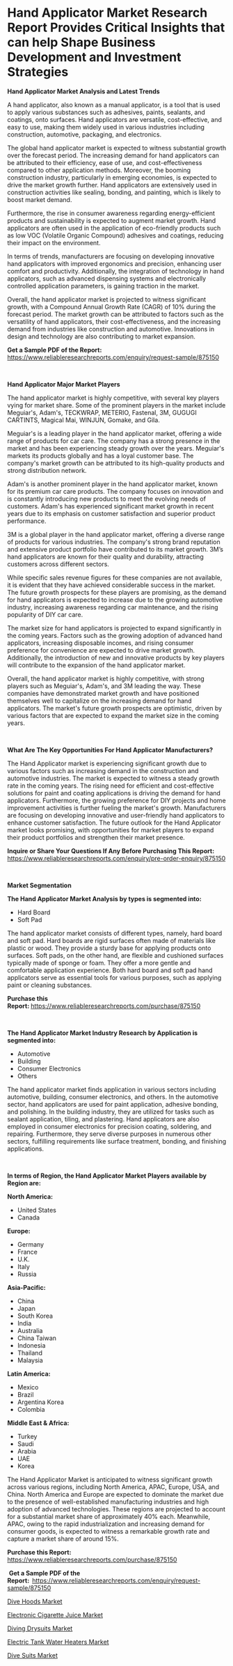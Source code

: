 <p><h1>Hand Applicator Market Research Report Provides Critical Insights that can help Shape Business Development and Investment Strategies</h1></p><p><strong>Hand Applicator Market Analysis and Latest Trends</strong></p>
<p><p>A hand applicator, also known as a manual applicator, is a tool that is used to apply various substances such as adhesives, paints, sealants, and coatings, onto surfaces. Hand applicators are versatile, cost-effective, and easy to use, making them widely used in various industries including construction, automotive, packaging, and electronics.</p><p>The global hand applicator market is expected to witness substantial growth over the forecast period. The increasing demand for hand applicators can be attributed to their efficiency, ease of use, and cost-effectiveness compared to other application methods. Moreover, the booming construction industry, particularly in emerging economies, is expected to drive the market growth further. Hand applicators are extensively used in construction activities like sealing, bonding, and painting, which is likely to boost market demand.</p><p>Furthermore, the rise in consumer awareness regarding energy-efficient products and sustainability is expected to augment market growth. Hand applicators are often used in the application of eco-friendly products such as low VOC (Volatile Organic Compound) adhesives and coatings, reducing their impact on the environment.</p><p>In terms of trends, manufacturers are focusing on developing innovative hand applicators with improved ergonomics and precision, enhancing user comfort and productivity. Additionally, the integration of technology in hand applicators, such as advanced dispensing systems and electronically controlled application parameters, is gaining traction in the market.</p><p>Overall, the hand applicator market is projected to witness significant growth, with a Compound Annual Growth Rate (CAGR) of 10% during the forecast period. The market growth can be attributed to factors such as the versatility of hand applicators, their cost-effectiveness, and the increasing demand from industries like construction and automotive. Innovations in design and technology are also contributing to market expansion.</p></p>
<p><strong>Get a Sample PDF of the Report:&nbsp;</strong> <a href="https://www.reliableresearchreports.com/enquiry/request-sample/875150">https://www.reliableresearchreports.com/enquiry/request-sample/875150</a></p>
<p>&nbsp;</p>
<p><strong>Hand Applicator Major Market Players</strong></p>
<p><p>The hand applicator market is highly competitive, with several key players vying for market share. Some of the prominent players in the market include Meguiar's, Adam's, TECKWRAP, METERIO, Fastenal, 3M, GUGUGI CARTINTS, Magical Mai, WINJUN, Gomake, and Gila.</p><p>Meguiar's is a leading player in the hand applicator market, offering a wide range of products for car care. The company has a strong presence in the market and has been experiencing steady growth over the years. Meguiar's markets its products globally and has a loyal customer base. The company's market growth can be attributed to its high-quality products and strong distribution network.</p><p>Adam's is another prominent player in the hand applicator market, known for its premium car care products. The company focuses on innovation and is constantly introducing new products to meet the evolving needs of customers. Adam's has experienced significant market growth in recent years due to its emphasis on customer satisfaction and superior product performance.</p><p>3M is a global player in the hand applicator market, offering a diverse range of products for various industries. The company's strong brand reputation and extensive product portfolio have contributed to its market growth. 3M’s hand applicators are known for their quality and durability, attracting customers across different sectors.</p><p>While specific sales revenue figures for these companies are not available, it is evident that they have achieved considerable success in the market. The future growth prospects for these players are promising, as the demand for hand applicators is expected to increase due to the growing automotive industry, increasing awareness regarding car maintenance, and the rising popularity of DIY car care.</p><p>The market size for hand applicators is projected to expand significantly in the coming years. Factors such as the growing adoption of advanced hand applicators, increasing disposable incomes, and rising consumer preference for convenience are expected to drive market growth. Additionally, the introduction of new and innovative products by key players will contribute to the expansion of the hand applicator market.</p><p>Overall, the hand applicator market is highly competitive, with strong players such as Meguiar's, Adam's, and 3M leading the way. These companies have demonstrated market growth and have positioned themselves well to capitalize on the increasing demand for hand applicators. The market's future growth prospects are optimistic, driven by various factors that are expected to expand the market size in the coming years.</p></p>
<p>&nbsp;</p>
<p><strong>What Are The Key Opportunities For Hand Applicator Manufacturers?</strong></p>
<p><p>The Hand Applicator market is experiencing significant growth due to various factors such as increasing demand in the construction and automotive industries. The market is expected to witness a steady growth rate in the coming years. The rising need for efficient and cost-effective solutions for paint and coating applications is driving the demand for hand applicators. Furthermore, the growing preference for DIY projects and home improvement activities is further fueling the market's growth. Manufacturers are focusing on developing innovative and user-friendly hand applicators to enhance customer satisfaction. The future outlook for the Hand Applicator market looks promising, with opportunities for market players to expand their product portfolios and strengthen their market presence.</p></p>
<p><strong>Inquire or Share Your Questions If Any Before Purchasing This Report:</strong> <a href="https://www.reliableresearchreports.com/enquiry/pre-order-enquiry/875150">https://www.reliableresearchreports.com/enquiry/pre-order-enquiry/875150</a></p>
<p>&nbsp;</p>
<p><strong>Market Segmentation</strong></p>
<p><strong>The Hand Applicator Market Analysis by types is segmented into:</strong></p>
<p><ul><li>Hard Board</li><li>Soft Pad</li></ul></p>
<p><p>The hand applicator market consists of different types, namely, hard board and soft pad. Hard boards are rigid surfaces often made of materials like plastic or wood. They provide a sturdy base for applying products onto surfaces. Soft pads, on the other hand, are flexible and cushioned surfaces typically made of sponge or foam. They offer a more gentle and comfortable application experience. Both hard board and soft pad hand applicators serve as essential tools for various purposes, such as applying paint or cleaning substances.</p></p>
<p><strong>Purchase this Report:&nbsp;</strong><a href="https://www.reliableresearchreports.com/purchase/875150">https://www.reliableresearchreports.com/purchase/875150</a></p>
<p>&nbsp;</p>
<p><strong>The Hand Applicator Market Industry Research by Application is segmented into:</strong></p>
<p><ul><li>Automotive</li><li>Building</li><li>Consumer Electronics</li><li>Others</li></ul></p>
<p><p>The hand applicator market finds application in various sectors including automotive, building, consumer electronics, and others. In the automotive sector, hand applicators are used for paint application, adhesive bonding, and polishing. In the building industry, they are utilized for tasks such as sealant application, tiling, and plastering. Hand applicators are also employed in consumer electronics for precision coating, soldering, and repairing. Furthermore, they serve diverse purposes in numerous other sectors, fulfilling requirements like surface treatment, bonding, and finishing applications.</p></p>
<p>&nbsp;</p>
<p><strong>In terms of Region, the Hand Applicator Market Players available by Region are:</strong></p>
<p>
    <p> <strong> North America: </strong>
        <ul>
            <li>United States</li>
            <li>Canada</li>
        </ul>
        </p> 
    <p> <strong> Europe: </strong>
        <ul>
            <li>Germany</li>
            <li>France</li>
            <li>U.K.</li>
            <li>Italy</li>
            <li>Russia</li>
        </ul>
        </p> 
    <p> <strong> Asia-Pacific: </strong>
        <ul>
            <li>China</li>
            <li>Japan</li>
            <li>South Korea</li>
            <li>India</li>
            <li>Australia</li>
            <li>China Taiwan</li>
            <li>Indonesia</li>
            <li>Thailand</li>
            <li>Malaysia</li>
        </ul>
        </p> 
    <p> <strong> Latin America: </strong>
        <ul>
            <li>Mexico</li>
            <li>Brazil</li>
            <li>Argentina Korea</li>
            <li>Colombia</li>
        </ul>
        </p> 
    <p> <strong> Middle East & Africa: </strong>
        <ul>
            <li>Turkey</li>
            <li>Saudi</li>
            <li>Arabia</li>
            <li>UAE</li>
            <li>Korea</li>
        </ul>
    </p>
    </p>
<p><p>The Hand Applicator Market is anticipated to witness significant growth across various regions, including North America, APAC, Europe, USA, and China. North America and Europe are expected to dominate the market due to the presence of well-established manufacturing industries and high adoption of advanced technologies. These regions are projected to account for a substantial market share of approximately 40% each. Meanwhile, APAC, owing to the rapid industrialization and increasing demand for consumer goods, is expected to witness a remarkable growth rate and capture a market share of around 15%.</p></p>
<p><strong>Purchase this Report: </strong><a href="https://www.reliableresearchreports.com/purchase/875150">https://www.reliableresearchreports.com/purchase/875150</a></p>
<p>&nbsp;<strong>Get a Sample PDF of the Report:&nbsp;&nbsp;</strong><a href="https://www.reliableresearchreports.com/enquiry/request-sample/875150">https://www.reliableresearchreports.com/enquiry/request-sample/875150</a></p>
<p><strong></strong></p>
<p><p><a href="https://medium.com/@mayschimmel/dive-hoods-market-outlook-industry-overview-and-forecast-2024-to-2031-b0ae10c8d751">Dive Hoods Market</a></p><p><a href="https://github.com/Whitneyboyettebo9kiw7yr13/Market-Research-Report-List-1/blob/main/electronic-cigarette-juice-market.md">Electronic Cigarette Juice Market</a></p><p><a href="https://medium.com/@mayschimmel/diving-drysuits-market-size-reveals-the-best-marketing-channels-in-global-industry-223e6d0ba17b">Diving Drysuits Market</a></p><p><a href="https://github.com/Sinjinluong3e0awx2m195k76/Market-Research-Report-List-1/blob/main/electric-tank-water-heaters-market.md">Electric Tank Water Heaters Market</a></p><p><a href="https://medium.com/@mayschimmel/dive-suits-market-furnishes-information-on-market-share-market-trends-and-market-growth-37f678011e38">Dive Suits Market</a></p></p>